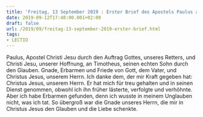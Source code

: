 ```yaml
---
title: 'Freitag, 13 September 2019 : Erster Brief des Apostels Paulus an Timotheus 1,1-2.12-14.'
date: 2019-09-12T17:48:00.001+02:00
draft: false
url: /2019/09/freitag-13-september-2019-erster-brief.html
tags: 
- LECTIO
---
```


Paulus, Apostel Christi Jesu durch den Auftrag Gottes, unseres Retters, und Christi Jesu, unserer Hoffnung, an Timotheus, seinen echten Sohn durch den Glauben. Gnade, Erbarmen und Friede von Gott, dem Vater, und Christus Jesus, unserem Herrn. Ich danke dem, der mir Kraft gegeben hat: Christus Jesus, unserem Herrn. Er hat mich für treu gehalten und in seinen Dienst genommen, obwohl ich ihn früher lästerte, verfolgte und verhöhnte. Aber ich habe Erbarmen gefunden, denn ich wusste in meinem Unglauben nicht, was ich tat. So übergroß war die Gnade unseres Herrn, die mir in Christus Jesus den Glauben und die Liebe schenkte.